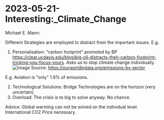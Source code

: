 # 2023-05-21-Interesting:_Climate_Change

Michael E. Mann:

Different Strategies are employed to distract from the important issues. E.g. 
1. Personalisation: "carbon footprint" promoted by BP https://clear.ucdavis.edu/blog/big-oil-distracts-their-carbon-footprint-tricking-you-focus-yours. Asks us to stop climate change individually.
![image](https://github.com/NachbauerM/NachbauerM.github.io/assets/72666362/3ad2a345-d119-4560-811a-3888a4a78f62)
Source: https://ourworldindata.org/emissions-by-sector

E.g. Aviation is "only" 1.9% of emissions. 

2. Technological Solutions: Bridge Technologies are on the horizon (very uncertain).
3. Overload: The crisis is to big to solve anyway. No chance.

Advice: Global warming can not be solved on the individual level. International CO2 Price necessary.
